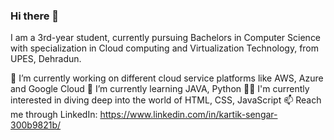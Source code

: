 ### Hi there 👋

I am a 3rd-year student, currently pursuing Bachelors in Computer Science with specialization in Cloud computing and Virtualization Technology, from UPES, Dehradun.

🔭 I’m currently working on different cloud service platforms like AWS, Azure and Google Cloud
🌱 I’m currently learning JAVA, Python
✍🏻 I'm currently interested in diving deep into the world of HTML, CSS, JavaScript
📫 Reach me through LinkedIn: https://www.linkedin.com/in/kartik-sengar-300b9821b/
